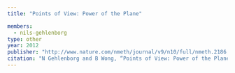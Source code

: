 ```yaml
---
title: "Points of View: Power of the Plane"

members:
  - nils-gehlenborg
type: other
year: 2012
publisher: "http://www.nature.com/nmeth/journal/v9/n10/full/nmeth.2186.html"
citation: "N Gehlenborg and B Wong, “Points of View: Power of the Plane“, *Nature Methods* **9**(10):935 (2012)."
---
```

